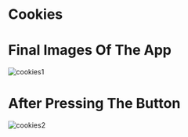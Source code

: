 # Cookies 

# Final Images Of The App


![cookies1](https://user-images.githubusercontent.com/66213227/122637497-97b58300-d10c-11eb-9570-e1415a06c534.jpeg)


# After Pressing The Button

![cookies2](https://user-images.githubusercontent.com/66213227/122637510-aac85300-d10c-11eb-9bc3-ed0f3f07e0e9.jpeg)

